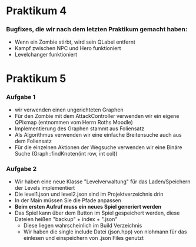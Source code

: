 # Praktikum 4

### Bugfixes, die wir nach dem letzten Praktikum gemacht haben:

- Wenn ein Zombie stirbt, wird sein QLabel entfernt
- Kampf zwischen NPC und Hero funktioniert
- Levelchanger funktioniert

# Praktikum 5

### Aufgabe 1

- wir verwenden einen ungerichteten Graphen
- Für den Zombie mit dem AttackController verwenden wir ein eigene QPixmap (entnommen vom Herrn Roths Moodle)
- Implementierung des Graphen stammt aus Foliensatz
- Als Algorithmus verwenden wir eine einfache Breitensuche auch aus dem Foliensatz
- Für die einzelnen Aktionen der Wegsuche verwenden wir eine Binäre Suche (Graph::findKnoten(int row, int col))

### Aufgabe 2

- Wir haben eine neue Klasse "Levelverwaltung" für das Laden/Speichern der Levels implementiert
- Die level1.json und level2.json sind im Projektverzeichnis drin
- In der Main müssen Sie die Pfade anpassen 
- **Beim ersten Aufruf muss ein neues Spiel generiert werden**
- Das Spiel kann über dem Button im Spiel gespeichert werden, diese Dateien heißen "backup" + index + ".json"
  - Diese liegen wahrscheinlich im Build Verzeichnis
  - Wir haben die single include Datei (json.hpp) von nlohmann für das einlesen und einspeichern von .json Files genutzt